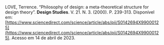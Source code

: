 LOVE, Terrence. “Philosophy of design: a meta-theoretical structure for design theory”. **Design Studies**. V. 21. N. 3. (2000). P. 239-313. Disponível em: [https://www.sciencedirect.com/science/article/abs/pii/S0142694X99000125](https://www.sciencedirect.com/science/article/abs/pii/S0142694X99000125). Acesso em 14 de abril de 2023.